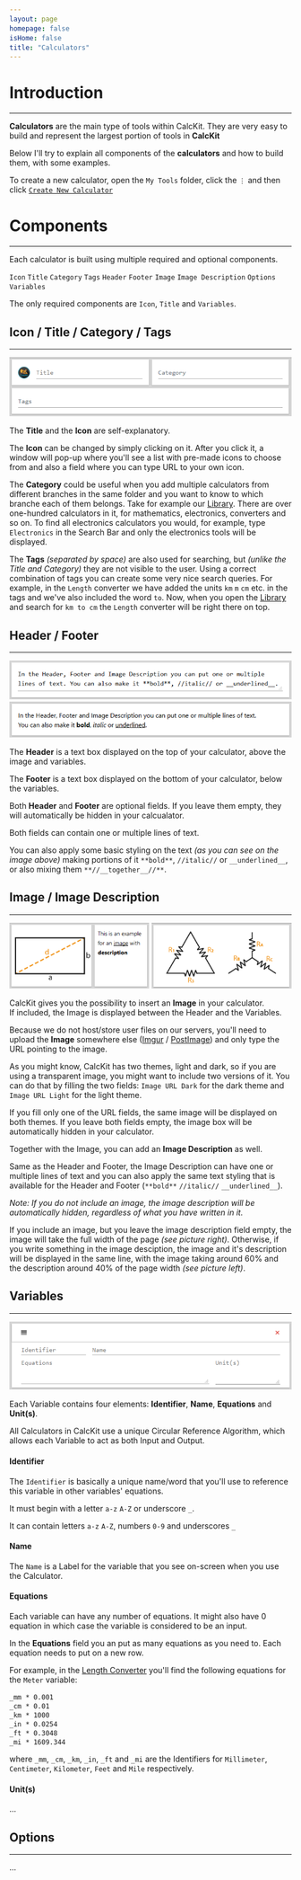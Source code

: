 ```yaml
---
layout: page
homepage: false
isHome: false
title: "Calculators"
---
```


# Introduction

---

**Calculators** are the main type of tools within CalcKit. They are very easy to build and represent the largest portion of tools in **CalcKit**

Below I'll try to explain all components of the **calculators** and how to build them, with some examples.

To create a new calculator, open the `My Tools` folder, click the `⋮` and then click [`Create New Calculator`](https://app.calckit.io/create/converter)

# Components

---

Each calculator is built using multiple required and optional components.

`Icon` `Title` `Category` `Tags` `Header` `Footer` `Image` `Image Description` `Options` `Variables`

The only required components are `Icon`, `Title` and `Variables`.

## Icon / Title / Category / Tags

---

![Icon Title Category Tags](https://raw.githubusercontent.com/IvanGavrilov/calckit/master/images/icon_title_category_tags.png)

The **Title** and the **Icon** are self-explanatory.

The **Icon** can be changed by simply clicking on it. After you click it, a window will pop-up where you'll see a list with pre-made icons to choose from and also a field where you can type URL to your own icon.

The **Category** could be useful when you add multiple calculators from different branches in the same folder and you want to know to which branche each of them belongs. Take for example our [Library](https://app.calckit.io/library). There are over one-hundred calculators in it, for mathematics, electronics, converters and so on. To find all electronics calculators you would, for example, type `Electronics` in the Search Bar and only the electronics tools will be displayed.

The **Tags** *(separated by space)* are also used for searching, but *(unlike the Title and Category)* they are not visible to the user. Using a correct combination of tags you can create some very nice search queries. For example, in the `Length` converter we have added the units `km` `m` `cm` etc. in the tags and we've also included the word `to`. Now, when you open the [Library](https://app.calckit.io/library) and search for `km to cm` the `Length` converter will be right there on top.

## Header / Footer

---

![Header Footer](https://raw.githubusercontent.com/IvanGavrilov/calckit/master/images/header_footer.png)

The **Header** is a text box displayed on the top of your calculator, above the image and variables.

The **Footer** is a text box displayed on the bottom of your calculator, below the variables.

Both **Header** and **Footer** are optional fields. If you leave them empty, they will automatically be hidden in your calcualator.

Both fields can contain one or multiple lines of text.

You can also apply some basic styling on the text *(as you can see on the image above)* making portions of it `**bold**`, `//italic//` or `__underlined__`, or also mixing them `**//__together__//**`.

## Image / Image Description

---

![Image Description](https://raw.githubusercontent.com/IvanGavrilov/calckit/master/images/image_description.png)

CalcKit gives you the possibility to insert an **Image** in your calculator.  
If included, the Image is displayed between the Header and the Variables.

Because we do not host/store user files on our servers, you'll need to upload the **Image** somewhere else ([Imgur](https://imgur.com/upload) / [PostImage](https://postimages.org/)) and only type the URL pointing to the image.

As you might know, CalcKit has two themes, light and dark, so if you are using a transparent image, you might want to include two versions of it. You can do that by filling the two fields: `Image URL Dark` for the dark theme and `Image URL Light` for the light theme.

If you fill only one of the URL fields, the same image will be displayed on both themes. If you leave both fields empty, the image box will be automatically hidden in your calculator.

Together with the Image, you can add an **Image Description** as well.

Same as the Header and Footer, the Image Description can have one or multiple lines of text and you can also apply the same text styling that is available for the Header and Footer (`**bold**` `//italic//` `__underlined__`).

*Note: If you do not include an image, the image description will be automatically hidden, regardless of what you have written in it.*

If you include an image, but you leave the image description field empty, the image will take the full width of the page *(see picture right)*. Otherwise, if you write something in the image desciption, the image and it's description will be displayed in the same line, with the image taking around 60% and the description around 40% of the page width *(see picture left)*.

## Variables

---

![Empty Variable](https://raw.githubusercontent.com/IvanGavrilov/calckit/master/images/empty_variable.png)

Each Variable contains four elements: **Identifier**, **Name**, **Equations** and **Unit(s)**.

All Calculators in CalcKit use a unique Circular Reference Algorithm, which allows each Variable to act as both Input and Output.

#### Identifier

The `Identifier` is basically a unique name/word that you'll use to reference this variable in other variables' equations.

It must begin with a letter `a-z` `A-Z` or underscore `_`.

It can contain letters `a-z` `A-Z`, numbers `0-9` and underscores `_`

#### Name

The `Name` is a Label for the variable that you see on-screen when you use the Calculator.

#### Equations

Each variable can have any number of equations. It might also have 0 equation in which case the variable is considered to be an input.

In the **Equations** field you an put as many equations as you need to. Each equation needs to put on a new row.

For example, in the [Length Converter](https://app.calckit.io/tool/275d4ed792437a21339c37e9d1dc25a1ebf51265#) you'll find the following equations for the `Meter` variable:
```
_mm * 0.001
_cm * 0.01
_km * 1000
_in * 0.0254
_ft * 0.3048
_mi * 1609.344
```
where `_mm`, `_cm`, `_km`, `_in`, `_ft` and `_mi` are the Identifiers for `Millimeter`, `Centimeter`, `Kilometer`, `Feet` and `Mile` respectively.

#### Unit(s)

...

## Options

---

...
